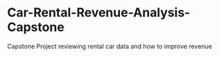 # Car-Rental-Revenue-Analysis-Capstone
Capstone Project reviewing rental car data and how to improve revenue
